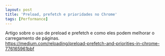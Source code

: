 ```yaml
---
layout: post
title: 'Preload, prefetch e prioridades no Chrome'
tags: [Performance]
---
```


Artigo sobre o uso de preload e prefetch e como eles podem melhorar o carregamento de páginas.<br>
<https://medium.com/reloading/preload-prefetch-and-priorities-in-chrome-776165961bbf>
